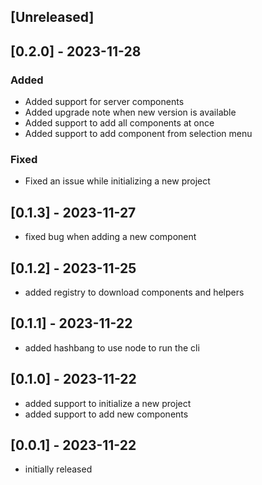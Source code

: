 ## [Unreleased]

## [0.2.0] - 2023-11-28

### Added

- Added support for server components
- Added upgrade note when new version is available
- Added support to add all components at once
- Added support to add component from selection menu

### Fixed

- Fixed an issue while initializing a new project

## [0.1.3] - 2023-11-27

- fixed bug when adding a new component

## [0.1.2] - 2023-11-25

- added registry to download components and helpers

## [0.1.1] - 2023-11-22

- added hashbang to use node to run the cli

## [0.1.0] - 2023-11-22

- added support to initialize a new project
- added support to add new components

## [0.0.1] - 2023-11-22

- initially released
